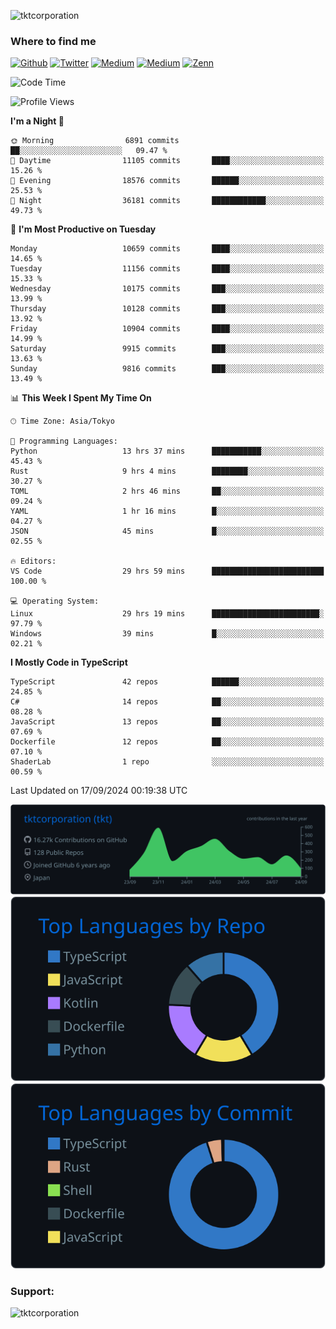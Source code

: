 <p align="left"> <img src="https://komarev.com/ghpvc/?username=tktcorporation&label=Profile%20views&color=0e75b6&style=flat" alt="tktcorporation" /> </p>

<h3>Where to find me</h3>
<p>
<a href="https://github.com/tktcorporation" target="_blank"><img alt="Github" src="https://img.shields.io/badge/GitHub-%2312100E.svg?&style=for-the-badge&logo=Github&logoColor=white" /></a>
<a href="https://twitter.com/tktcorporation" target="_blank"><img alt="Twitter" src="https://img.shields.io/badge/twitter-%231DA1F2.svg?&style=for-the-badge&logo=twitter&logoColor=white" /></a>
<a href="https://www.linkedin.com/in/tktcorporation" target="_blank"><img alt="Medium" src="https://img.shields.io/badge/linkdin-0a66c2.svg?&style=for-the-badge&logo=linkedin&logoColor=white" /></a>
<a href="https://qiita.com/tktcorporation" target="_blank"><img alt="Medium" src="https://img.shields.io/badge/qiita-55C500.svg?&style=for-the-badge&logo=qiita&logoColor=white" /></a>
<a href="https://zenn.dev/tktcorporation" target="_blank"><img alt="Zenn" src="https://img.shields.io/badge/Zenn-3EA8FF.svg?&style=for-the-badge&logo=Zenn&logoColor=white" /></a>
</p>
  
<!--START_SECTION:waka-->
![Code Time](http://img.shields.io/badge/Code%20Time-1%2C742%20hrs%2049%20mins-blue)

![Profile Views](http://img.shields.io/badge/Profile%20Views-0-blue)

**I'm a Night 🦉** 

```text
🌞 Morning                6891 commits        ██░░░░░░░░░░░░░░░░░░░░░░░   09.47 % 
🌆 Daytime                11105 commits       ████░░░░░░░░░░░░░░░░░░░░░   15.26 % 
🌃 Evening                18576 commits       ██████░░░░░░░░░░░░░░░░░░░   25.53 % 
🌙 Night                  36181 commits       ████████████░░░░░░░░░░░░░   49.73 % 
```
📅 **I'm Most Productive on Tuesday** 

```text
Monday                   10659 commits       ████░░░░░░░░░░░░░░░░░░░░░   14.65 % 
Tuesday                  11156 commits       ████░░░░░░░░░░░░░░░░░░░░░   15.33 % 
Wednesday                10175 commits       ███░░░░░░░░░░░░░░░░░░░░░░   13.99 % 
Thursday                 10128 commits       ███░░░░░░░░░░░░░░░░░░░░░░   13.92 % 
Friday                   10904 commits       ████░░░░░░░░░░░░░░░░░░░░░   14.99 % 
Saturday                 9915 commits        ███░░░░░░░░░░░░░░░░░░░░░░   13.63 % 
Sunday                   9816 commits        ███░░░░░░░░░░░░░░░░░░░░░░   13.49 % 
```


📊 **This Week I Spent My Time On** 

```text
🕑︎ Time Zone: Asia/Tokyo

💬 Programming Languages: 
Python                   13 hrs 37 mins      ███████████░░░░░░░░░░░░░░   45.43 % 
Rust                     9 hrs 4 mins        ████████░░░░░░░░░░░░░░░░░   30.27 % 
TOML                     2 hrs 46 mins       ██░░░░░░░░░░░░░░░░░░░░░░░   09.24 % 
YAML                     1 hr 16 mins        █░░░░░░░░░░░░░░░░░░░░░░░░   04.27 % 
JSON                     45 mins             █░░░░░░░░░░░░░░░░░░░░░░░░   02.55 % 

🔥 Editors: 
VS Code                  29 hrs 59 mins      █████████████████████████   100.00 % 

💻 Operating System: 
Linux                    29 hrs 19 mins      ████████████████████████░   97.79 % 
Windows                  39 mins             █░░░░░░░░░░░░░░░░░░░░░░░░   02.21 % 
```

**I Mostly Code in TypeScript** 

```text
TypeScript               42 repos            ██████░░░░░░░░░░░░░░░░░░░   24.85 % 
C#                       14 repos            ██░░░░░░░░░░░░░░░░░░░░░░░   08.28 % 
JavaScript               13 repos            ██░░░░░░░░░░░░░░░░░░░░░░░   07.69 % 
Dockerfile               12 repos            ██░░░░░░░░░░░░░░░░░░░░░░░   07.10 % 
ShaderLab                1 repo              ░░░░░░░░░░░░░░░░░░░░░░░░░   00.59 % 
```




 Last Updated on 17/09/2024 00:19:38 UTC
<!--END_SECTION:waka-->

[![](https://raw.githubusercontent.com/tktcorporation/tktcorporation/master/profile-summary-card-output/github_dark/0-profile-details.svg)](https://github.com/vn7n24fzkq/github-profile-summary-cards)
[![](https://raw.githubusercontent.com/tktcorporation/tktcorporation/master/profile-summary-card-output/github_dark/1-repos-per-language.svg)](https://github.com/vn7n24fzkq/github-profile-summary-cards) [![](https://raw.githubusercontent.com/tktcorporation/tktcorporation/master/profile-summary-card-output/github_dark/2-most-commit-language.svg)](https://github.com/vn7n24fzkq/github-profile-summary-cards)

<h3 align="left">Support:</h3>
<p><a href="https://www.buymeacoffee.com/tktcorporation"> <img align="left" src="https://cdn.buymeacoffee.com/buttons/v2/default-yellow.png" height="50" width="210" alt="tktcorporation" /></a></p><br><br>
